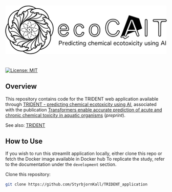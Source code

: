 ![TRIDENT](trident-logo.svg)
# 
[![License: MIT](https://img.shields.io/badge/License-MIT-yellow.svg)](https://opensource.org/licenses/MIT)

## Overview
This repository contains code for the TRIDENT web application available through [TRIDENT - predicting chemical ecotoxicity using AI](https://trident.serve.scilifelab.se/), associated with the publication [Transformers enable accurate prediction of acute and chronic chemical toxicity in aquatic organisms](https://www.biorxiv.org/content/10.1101/2023.04.17.537138v1) (*preprint*).

See also: [TRIDENT](https://github.com/StyrbjornKall/TRIDENT)

## How to Use
If you wish to run this streamlit application locally, either clone this repo or fetch the Docker image available in Docker hub  To replicate the study, refer to the documentation under the `development` section.

Clone this repository:
```bash 
git clone https://github.com/StyrbjornKall/TRIDENT_application
```
